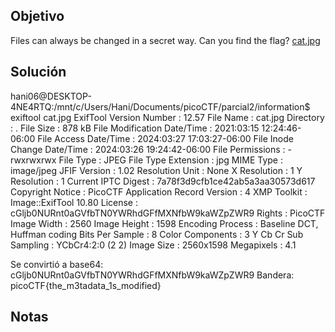 ## Objetivo
Files can always be changed in a secret way. Can you find the flag? [cat.jpg](https://mercury.picoctf.net/static/d1375e383810d8d957c04eef9e345732/cat.jpg)
## Solución
hani06@DESKTOP-4NE4RTQ:/mnt/c/Users/Hani/Documents/picoCTF/parcial2/information$ exiftool cat.jpg
ExifTool Version Number         : 12.57
File Name                       : cat.jpg
Directory                       : .
File Size                       : 878 kB
File Modification Date/Time     : 2021:03:15 12:24:46-06:00
File Access Date/Time           : 2024:03:27 17:03:27-06:00
File Inode Change Date/Time     : 2024:03:26 19:24:42-06:00
File Permissions                : -rwxrwxrwx
File Type                       : JPEG
File Type Extension             : jpg
MIME Type                       : image/jpeg
JFIF Version                    : 1.02
Resolution Unit                 : None
X Resolution                    : 1
Y Resolution                    : 1
Current IPTC Digest             : 7a78f3d9cfb1ce42ab5a3aa30573d617
Copyright Notice                : PicoCTF
Application Record Version      : 4
XMP Toolkit                     : Image::ExifTool 10.80
License                         : cGljb0NURnt0aGVfbTN0YWRhdGFfMXNfbW9kaWZpZWR9
Rights                          : PicoCTF
Image Width                     : 2560
Image Height                    : 1598
Encoding Process                : Baseline DCT, Huffman coding
Bits Per Sample                 : 8
Color Components                : 3
Y Cb Cr Sub Sampling            : YCbCr4:2:0 (2 2)
Image Size                      : 2560x1598
Megapixels                      : 4.1

Se convirtió a base64: cGljb0NURnt0aGVfbTN0YWRhdGFfMXNfbW9kaWZpZWR9
Bandera: picoCTF{the_m3tadata_1s_modified}

## Notas

